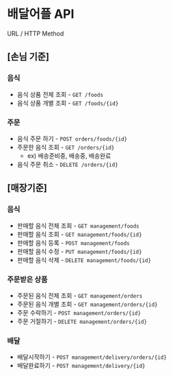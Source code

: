# 배달어플 API

URL / HTTP Method

## [손님 기준]
### 음식
- 음식 상품 전체 조회 - `GET /foods`
- 음식 상품 개별 조회 - `GET /foods/{id}`


### 주문
- 음식 주문 하기 - `POST orders/foods/{id}`
- 주문한 음식 조회 - `GET /orders/{id}`
  - ex) 배송준비중, 배송중, 배송완료
- 음식 주문 취소 - `DELETE /orders/{id}`


## [매장기준]
### 음식
- 판매할 음식 전체 조회 - `GET management/foods`
- 판매할 음식 조회 - `GET management/foods/{id}`
- 판매할 음식 등록 - `POST management/foods`
- 판매할 음식 수정 - `PUT management/foods/{id}`
- 판매할 음식 삭제 - `DELETE management/foods/{id}`


### 주문받은 상품
- 주문된 음식 전체 조회 - `GET management/orders`
- 주문된 음식 개별 조회 - `GET management/orders/{id}`
- 주문 수락하기 - `POST management/orders/{id}`
- 주문 거절하기 - `DELETE management/orders/{id}`

### 배달
- 배달시작하기 - `POST management/delivery/orders/{id}`
- 배달완료하기 - `POST management/delivery/{id}`